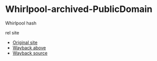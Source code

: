 # Whirlpool-archived-PublicDomain

Whirlpool hash

rel site

- [Original site](http://www.larc.usp.br/~pbarreto/WhirlpoolPage.html)
- [Wayback above](https://web.archive.org/web/20171129084214/http://www.larc.usp.br/~pbarreto/WhirlpoolPage.html)
- [Wayback source](https://web.archive.org/web/20171129084214/http://www.larc.usp.br/~pbarreto/whirlpool.zip)
